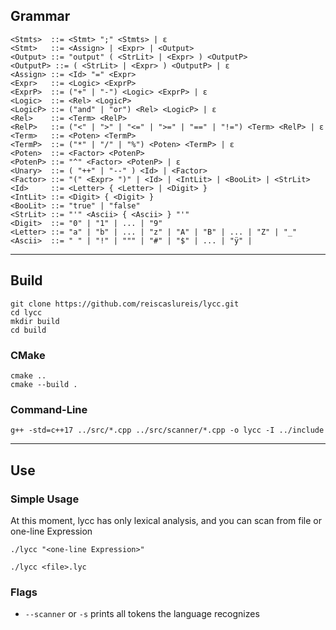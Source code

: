 ## Grammar
```EBNF
<Stmts>  ::= <Stmt> ";" <Stmts> | ε
<Stmt>   ::= <Assign> | <Expr> | <Output>
<Output> ::= "output" ( <StrLit> | <Expr> ) <OutputP>
<OutputP> ::= ( <StrLit> | <Expr> ) <OutputP> | ε
<Assign> ::= <Id> "=" <Expr>
<Expr>   ::= <Logic> <ExprP>
<ExprP>  ::= ("+" | "-") <Logic> <ExprP> | ε
<Logic>  ::= <Rel> <LogicP>
<LogicP> ::= ("and" | "or") <Rel> <LogicP> | ε
<Rel>    ::= <Term> <RelP>
<RelP>   ::= ("<" | ">" | "<=" | ">=" | "==" | "!=") <Term> <RelP> | ε
<Term>   ::= <Poten> <TermP>
<TermP>  ::= ("*" | "/" | "%") <Poten> <TermP> | ε
<Poten>  ::= <Factor> <PotenP>
<PotenP> ::= "^" <Factor> <PotenP> | ε
<Unary>  ::= ( "++" | "--" ) <Id> | <Factor>
<Factor> ::= "(" <Expr> ")" | <Id> | <IntLit> | <BooLit> | <StrLit>
<Id>     ::= <Letter> { <Letter> | <Digit> }
<IntLit> ::= <Digit> { <Digit> }
<BooLit> ::= "true" | "false"
<StrLit> ::= "'" <Ascii> { <Ascii> } "'"
<Digit>  ::= "0" | "1" | ... | "9"
<Letter> ::= "a" | "b" | ... | "z" | "A" | "B" | ... | "Z" | "_"
<Ascii>  ::= " " | "!" | """ | "#" | "$" | ... | "ÿ" |
```
---
## Build
```
git clone https://github.com/reiscaslureis/lycc.git
cd lycc
mkdir build
cd build
```
### CMake
```
cmake ..
cmake --build .
```
### Command-Line
```
g++ -std=c++17 ../src/*.cpp ../src/scanner/*.cpp -o lycc -I ../include
```
---
## Use
### Simple Usage
At this moment, lycc has only lexical analysis, and you can scan from file or one-line Expression
```
./lycc "<one-line Expression>"
```
```
./lycc <file>.lyc
```
### Flags
- `--scanner` or `-s` prints all tokens the language recognizes